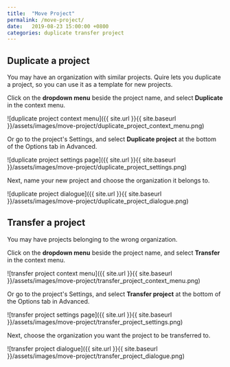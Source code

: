 ```yaml
---
title:  "Move Project"
permalink: /move-project/
date:   2019-08-23 15:00:00 +0800
categories: duplicate transfer project
---
```


## Duplicate a project 

You may have an organization with similar projects. Quire lets you duplicate a project, so you can use it as a template for new projects.

Click on the **dropdown menu** beside the project name, and select **Duplicate** in the context menu.

![duplicate project context menu]({{ site.url }}{{ site.baseurl }}/assets/images/move-project/duplicate_project_context_menu.png)

Or go to the project's Settings, and select **Duplicate project** at the bottom of the Options tab in Advanced.

![duplicate project settings page]({{ site.url }}{{ site.baseurl }}/assets/images/move-project/duplicate_project_settings.png)


Next, name your new project and choose the organization it belongs to.

![duplicate project dialogue]({{ site.url }}{{ site.baseurl }}/assets/images/move-project/duplicate_project_dialogue.png)



## Transfer a project 

You may have projects belonging to the wrong organization.

Click on the **dropdown menu** beside the project name, and select **Transfer** in the context menu.

![transfer project context menu]({{ site.url }}{{ site.baseurl }}/assets/images/move-project/transfer_project_context_menu.png)


Or go to the project's Settings, and select **Transfer project** at the bottom of the Options tab in Advanced.
	
![transfer project settings page]({{ site.url }}{{ site.baseurl }}/assets/images/move-project/transfer_project_settings.png)

Next, choose the organization you want the project to be transferred to.

![transfer project dialogue]({{ site.url }}{{ site.baseurl }}/assets/images/move-project/transfer_project_dialogue.png)



